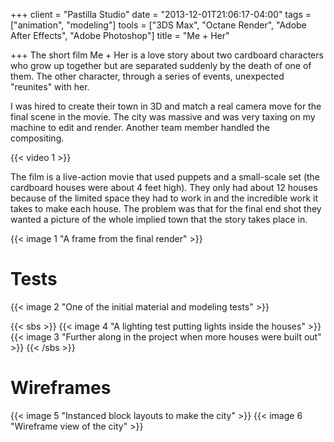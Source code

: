 +++
client = "Pastilla Studio"
date = "2013-12-01T21:06:17-04:00"
tags = ["animation", "modeling"]
tools = ["3DS Max", "Octane Render", "Adobe After Effects", "Adobe Photoshop"]
title = "Me + Her"

+++
The short film Me + Her is a love story about two cardboard characters who grow up together but are separated suddenly by the death of one of them. The other character, through a series of events, unexpected "reunites" with her.

I was hired to create their town in 3D and match a real camera move for the final scene in the movie. The city was massive and was very taxing on my machine to edit and render. Another team member handled the compositing.

{{< video 1 >}}

The film is a live-action movie that used puppets and a small-scale set (the cardboard houses were about 4 feet high). They only had about 12 houses because of the limited space they had to work in and the incredible work it takes to make each house. The problem was that for the final end shot they wanted a picture of the whole implied town that the story takes place in.


{{< image 1 "A frame from the final render" >}}

# Tests
{{< image 2 "One of the initial material and modeling tests" >}}

{{< sbs >}}
  {{< image 4 "A lighting test putting lights inside the houses" >}}
  {{< image 3 "Further along in the project when more houses were built out" >}}
{{< /sbs >}}

# Wireframes
{{< image 5 "Instanced block layouts to make the city" >}}
{{< image 6 "Wireframe view of the city" >}}
